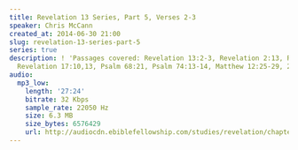 ```yaml
---
title: Revelation 13 Series, Part 5, Verses 2-3
speaker: Chris McCann
created_at: 2014-06-30 21:00
slug: revelation-13-series-part-5
series: true
description: ! 'Passages covered: Revelation 13:2-3, Revelation 2:13, Revelation 16:10,
  Revelation 17:10,13, Psalm 68:21, Psalm 74:13-14, Matthew 12:25-29, 2 Peter 2:4.'
audio:
  mp3_low:
    length: '27:24'
    bitrate: 32 Kbps
    sample_rate: 22050 Hz
    size: 6.3 MB
    size_bytes: 6576429
    url: http://audiocdn.ebiblefellowship.com/studies/revelation/chapter-13/2014.06.30_McCann_-_Revelation_13_Series_Part_5.mp3
---
```

